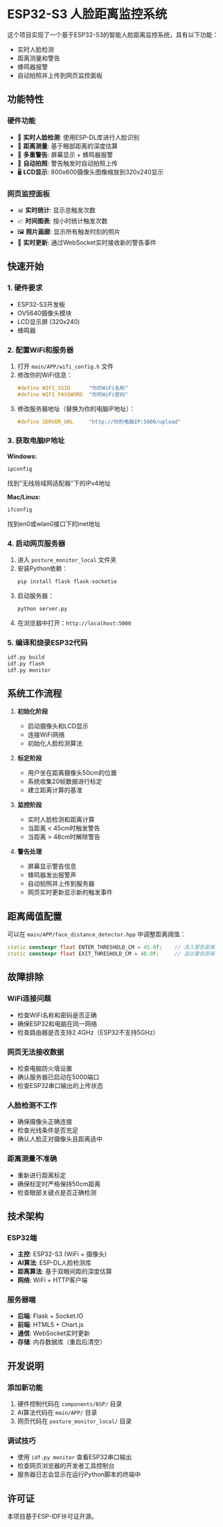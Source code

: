 # ESP32-S3 人脸距离监控系统

这个项目实现了一个基于ESP32-S3的智能人脸距离监控系统，具有以下功能：
- 实时人脸检测
- 距离测量和警告
- 蜂鸣器报警
- 自动拍照并上传到网页监控面板

## 功能特性

### 硬件功能
- 🎯 **实时人脸检测**: 使用ESP-DL库进行人脸识别
- 📏 **距离测量**: 基于眼部距离的深度估算
- 🚨 **多重警告**: 屏幕显示 + 蜂鸣器报警
- 📸 **自动拍照**: 警告触发时自动拍照上传
- 🖥️ **LCD显示**: 800x600摄像头图像缩放到320x240显示

### 网页监控面板
- 📊 **实时统计**: 显示总触发次数
- 📈 **时间图表**: 按小时统计触发次数
- 🖼️ **照片画廊**: 显示所有触发时刻的照片
- 🔄 **实时更新**: 通过WebSocket实时接收新的警告事件

## 快速开始

### 1. 硬件要求
- ESP32-S3开发板
- OV5640摄像头模块
- LCD显示屏 (320x240)
- 蜂鸣器

### 2. 配置WiFi和服务器
1. 打开 `main/APP/wifi_config.h` 文件
2. 修改你的WiFi信息：
   ```c
   #define WIFI_SSID      "你的WiFi名称"
   #define WIFI_PASSWORD  "你的WiFi密码"
   ```
3. 修改服务器地址（替换为你的电脑IP地址）：
   ```c
   #define SERVER_URL     "http://你的电脑IP:5000/upload"
   ```

### 3. 获取电脑IP地址
**Windows:**
```bash
ipconfig
```
找到"无线局域网适配器"下的IPv4地址

**Mac/Linux:**
```bash
ifconfig
```
找到en0或wlan0接口下的inet地址

### 4. 启动网页服务器
1. 进入 `posture_monitor_local` 文件夹
2. 安装Python依赖：
   ```bash
   pip install flask flask-socketio
   ```
3. 启动服务器：
   ```bash
   python server.py
   ```
4. 在浏览器中打开：`http://localhost:5000`

### 5. 编译和烧录ESP32代码
```bash
idf.py build
idf.py flash
idf.py monitor
```

## 系统工作流程

1. **初始化阶段**
   - 启动摄像头和LCD显示
   - 连接WiFi网络
   - 初始化人脸检测算法

2. **标定阶段**
   - 用户坐在距离摄像头50cm的位置
   - 系统收集20帧数据进行标定
   - 建立距离计算的基准

3. **监控阶段**
   - 实时人脸检测和距离计算
   - 当距离 < 45cm时触发警告
   - 当距离 > 48cm时解除警告

4. **警告处理**
   - 屏幕显示警告信息
   - 蜂鸣器发出报警声
   - 自动拍照并上传到服务器
   - 网页实时更新显示新的触发事件

## 距离阈值配置

可以在 `main/APP/face_distance_detector.hpp` 中调整距离阈值：

```cpp
static constexpr float ENTER_THRESHOLD_CM = 45.0f;    // 进入警告距离
static constexpr float EXIT_THRESHOLD_CM = 48.0f;     // 退出警告距离
```

## 故障排除

### WiFi连接问题
- 检查WiFi名称和密码是否正确
- 确保ESP32和电脑在同一网络
- 检查路由器是否支持2.4GHz（ESP32不支持5GHz）

### 网页无法接收数据
- 检查电脑防火墙设置
- 确认服务器已启动在5000端口
- 检查ESP32串口输出的上传状态

### 人脸检测不工作
- 确保摄像头正确连接
- 检查光线条件是否充足
- 确认人脸正对摄像头且距离适中

### 距离测量不准确
- 重新进行距离标定
- 确保标定时严格保持50cm距离
- 检查眼部关键点是否正确检测

## 技术架构

### ESP32端
- **主控**: ESP32-S3 (WiFi + 摄像头)
- **AI算法**: ESP-DL人脸检测库
- **距离算法**: 基于双眼间距的深度估算
- **网络**: WiFi + HTTP客户端

### 服务器端
- **后端**: Flask + Socket.IO
- **前端**: HTML5 + Chart.js
- **通信**: WebSocket实时更新
- **存储**: 内存数据库（重启后清空）

## 开发说明

### 添加新功能
1. 硬件控制代码在 `components/BSP/` 目录
2. AI算法代码在 `main/APP/` 目录
3. 网页代码在 `posture_monitor_local/` 目录

### 调试技巧
- 使用 `idf.py monitor` 查看ESP32串口输出
- 检查网页浏览器的开发者工具控制台
- 服务器日志会显示在运行Python脚本的终端中

## 许可证
本项目基于ESP-IDF许可证开源。
